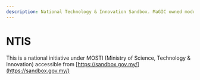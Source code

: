 ```yaml
---
description: National Technology & Innovation Sandbox. MaGIC owned module.
---
```


# NTIS

This is a national initiative under MOSTI \(Ministry of Science, Technology & Innovation\) accessible from [https://sandbox.gov.my/](https://sandbox.gov.my/)



